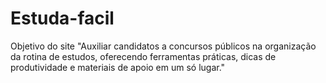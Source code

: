 # Estuda-facil
Objetivo do site "Auxiliar candidatos a concursos públicos na organização da rotina de estudos, oferecendo ferramentas práticas, dicas de produtividade e materiais de apoio em um só lugar."
